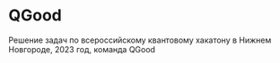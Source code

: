 # QGood
Решение задач по всероссийскому квантовому хакатону в Нижнем Новгороде, 2023 год, команда QGood
